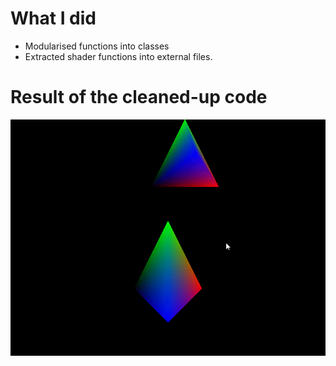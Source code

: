 # What I did
- Modularised functions into classes
- Extracted shader functions into external files.


# Result of the cleaned-up code
![cleanup](https://github.com/changh95/OpenGL_study/blob/master/5.%20Clean%20up%20code/5.Cleanup.gif?raw=true)
